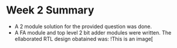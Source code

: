 # Week 2 Summary
* A 2 module solution for the provided question was done. 
* A FA module and top level 2 bit adder modules were written. The ellaborated RTL design obatained was:
!This is an image[

